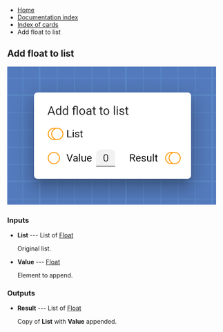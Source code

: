 <ul class="breadcrumb">
    <li><a href="">Home</a></li>
    <li><a href="documentation">Documentation index</a></li>
    <li><a href="cards/">Index of cards</a></li>
    <li>Add float to list</li>
</ul>

## Add float to list



!["Add float to list" card](assets/img/cards/addFloatToList.png)


### Inputs


* **List** --- List of [Float](types/Float)

  Original list.

* **Value** --- [Float](types/Float)

  Element to append.





### Outputs


* **Result** --- List of [Float](types/Float)

  Copy of **List** with **Value** appended.




